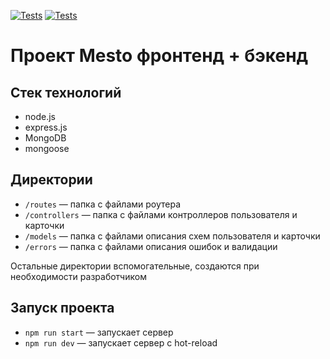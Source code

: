 [![Tests](https://github.com/HannahStarling/express-mesto-gha/actions/workflows/tests-13-sprint.yml/badge.svg)](https://github.com/HannahStarling/express-mesto-gha/actions/workflows/tests-13-sprint.yml) [![Tests](https://github.com/yandex-praktikum/express-mesto-gha/actions/workflows/tests-14-sprint.yml/badge.svg)](https://github.com/HannahStarling/express-mesto-gha/actions/workflows/tests-14-sprint.yml)

# Проект Mesto фронтенд + бэкенд

## Стек технологий

- node.js
- express.js
- MongoDB
- mongoose

## Директории

- `/routes` — папка с файлами роутера
- `/controllers` — папка с файлами контроллеров пользователя и карточки
- `/models` — папка с файлами описания схем пользователя и карточки
- `/errors` — папка с файлами описания ошибок и валидации

Остальные директории вспомогательные, создаются при необходимости разработчиком

## Запуск проекта

- `npm run start` — запускает сервер
- `npm run dev` — запускает сервер с hot-reload
